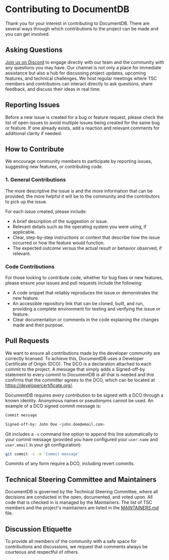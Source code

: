# Contributing to DocumentDB

Thank you for your interest in contributing to DocumentDB. There are several ways through which contributions to the project can be made and you can get involved.

## Asking Questions

[Join us on Discord](https://discord.gg/vH7bYu524D) to engage directly with our team and the community with any questions you may have. Our channel is not only a place for immediate assistance but also a hub for discussing project updates, upcoming features, and technical challenges. We host regular meetings where TSC members and contributors can interact directly to ask questions, share feedback, and discuss their ideas in real time.

## Reporting Issues

Before a new issue is created for a bug or feature request, please check the list of open issues to avoid multiple issues being created for the same bug or feature. If one already exists, add a reaction and relevant comments for additional clarity if needed.

## How to Contribute

We encourage community members to participate by reporting issues, suggesting new features, or contributing code.

### 1. General Contributions

The more descriptive the issue is and the more information that can be provided, the more helpful it will be to the community and the contributors to pick up the issue.

For each issue created, please include: 

- A brief description of the suggestion or issue.
- Relevant details such as the operating system you were using, if applicable.
- Clear, step-by-step instructions or context that describe how the issue occurred or how the feature would function.
- The expected outcome versus the actual result or behavior observed, if relevant.

### Code Contributions

For those looking to contribute code, whether for bug fixes or new features, please ensure your issues and pull requests include the following:

- A code snippet that reliably reproduces the issue or demonstrates the new feature.
- An accessible repository link that can be cloned, built, and run, providing a complete environment for testing and verifying the issue or feature.
- Clear documentation or comments in the code explaining the changes made and their purpose.

## Pull Requests

We want to ensure all contributions made by the developer community are correctly licensed. To achieve this, DocumentDB uses a Developer Certificate of Origin (DCO). The DCO is a declaration attached to each commit to the project. A message that simply adds a Signed-off-by statement to every commit to DocumentDB is all that is needed and this confirms that the committer agrees to the DCO, which can be located at https://developercertificate.org/.

DocumentDB requires every contribution to be signed with a DCO through a known identity. Anonymous names or pseudonyms cannot be used. An example of a DCO signed commit message is:

```bash
Commit message

Signed-off-by: John Doe <john.doe@email.com>
```

Git includes a `-s` command line option to append this line automatically to your commit message (provided you have configured your `user.name` and `user.email` in your git configuration):

```bash
git commit -s -m 'Commit message'
```

Commits of any form require a DCO, including revert commits.

## Technical Steering Committee and Maintainers

DocumentDB is governed by the Technical Steering Committee, where all decisions are conducted in the open, documented, and voted upon. All code that is checked in is managed by the Maintainers. The list of TSC members and the project's maintainers are listed in the [MAINTAINERS.md](./MAINTAINERS.md) file. 

## Discussion Etiquette

To provide all members of the community with a safe space for contributions and discussions, we request that comments always be courteous and respectful of others.
